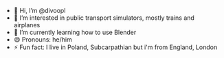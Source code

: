 - 👋 Hi, I’m @divoopl
- 👀 I’m interested in public transport simulators, mostly trains and airplanes
- 🌱 I’m currently learning how to use Blender
- 😄 Pronouns: he/him
- ⚡ Fun fact: I live in Poland, Subcarpathian but i'm from England, London

<!---
divoopl/divoopl is a ✨ special ✨ repository because its `README.md` (this file) appears on your GitHub profile.
You can click the Preview link to take a look at your changes.
--->
